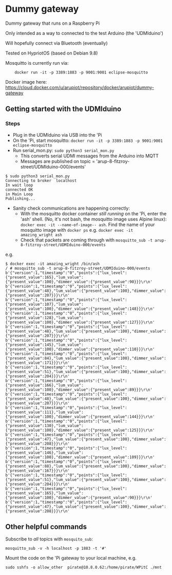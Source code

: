 # Dummy gateway

Dummy gateway that runs on a Raspberry Pi

Only intended as a way to connected to the test Arduino (the 'UDMIduino')

Will hopefully connect via Bluetooth (eventually)

Tested on HypriotOS (based on Debian 9.8)

Mosquitto is currently run via:

```
    docker run -it -p 3389:1883 -p 9001:9001 eclipse-mosquitto
```

Docker image here: https://cloud.docker.com/u/arupiot/repository/docker/arupiot/dummy-gateway

## Getting started with the UDMIduino

### Steps

- Plug in the UDMIduino via USB into the 'Pi
- On the 'Pi, start mosquitto: `docker run -it -p 3389:1883 -p 9001:9001 eclipse-mosquitto`
- Run serial_mon.py: `sudo python3 serial_mon.py`
    - This converts serial UDMI messages from the Arduino into MQTT
    - Messages are published on topic = 'arup-8-fitzroy-street/UDMIduino-000/events'

```
$ sudo python3 serial_mon.py 
Connecting to broker  localhost
In wait loop
connected OK
in Main Loop
Publishing...
```
 
- Sanity check communications are happening correctly:
    - With the mosquitto docker container _still running_ on the 'Pi, enter the 'ash' shell. (No, it's not bash, the mosquitto image uses Alpine linux): `docker exec -it --name-of-image-- ash`. Find the name of your mosquitto image with `docker ps` e.g. `docker exec -it amazing_wright ash`
    - Check that packets are coming through with `mosquitto_sub -t arup-8-fitzroy-street/UDMIduino-000/events`

e.g.

```
$ docker exec -it amazing_wright /bin/ash
/ # mosquitto_sub -t arup-8-fitzroy-street/UDMIduino-000/events
b'{"version":1,"timestamp":"0","points":{"lux_level":{"present_value":165},"lum_value":{"present_value":100},"dimmer_value":{"present_value":90}}}\r\n'
b'{"version":1,"timestamp":"0","points":{"lux_level":{"present_value":48},"lum_value":{"present_value":100},"dimmer_value":{"present_value":207}}}\r\n'
b'{"version":1,"timestamp":"0","points":{"lux_level":{"present_value":107},"lum_value":{"present_value":100},"dimmer_value":{"present_value":148}}}\r\n'
b'{"version":1,"timestamp":"0","points":{"lux_level":{"present_value":128},"lum_value":{"present_value":100},"dimmer_value":{"present_value":127}}}\r\n'
b'{"version":1,"timestamp":"0","points":{"lux_level":{"present_value":48},"lum_value":{"present_value":100},"dimmer_value":{"present_value":207}}}\r\n'
b'{"version":1,"timestamp":"0","points":{"lux_level":{"present_value":145},"lum_value":{"present_value":100},"dimmer_value":{"present_value":110}}}\r\n'
b'{"version":1,"timestamp":"0","points":{"lux_level":{"present_value":84},"lum_value":{"present_value":100},"dimmer_value":{"present_value":171}}}\r\n'
b'{"version":1,"timestamp":"0","points":{"lux_level":{"present_value":51},"lum_value":{"present_value":100},"dimmer_value":{"present_value":204}}}\r\n'
b'{"version":1,"timestamp":"0","points":{"lux_level":{"present_value":166},"lum_value":{"present_value":100},"dimmer_value":{"present_value":89}}}\r\n'
b'{"version":1,"timestamp":"0","points":{"lux_level":{"present_value":48},"lum_value":{"present_value":100},"dimmer_value":{"present_value":207}}}\r\n'
b'{"version":1,"timestamp":"0","points":{"lux_level":{"present_value":111},"lum_value":{"present_value":100},"dimmer_value":{"present_value":144}}}\r\n'
b'{"version":1,"timestamp":"0","points":{"lux_level":{"present_value":130},"lum_value":{"present_value":100},"dimmer_value":{"present_value":125}}}\r\n'
b'{"version":1,"timestamp":"0","points":{"lux_level":{"present_value":47},"lum_value":{"present_value":100},"dimmer_value":{"present_value":208}}}\r\n'
b'{"version":1,"timestamp":"0","points":{"lux_level":{"present_value":146},"lum_value":{"present_value":100},"dimmer_value":{"present_value":109}}}\r\n'
b'{"version":1,"timestamp":"0","points":{"lux_level":{"present_value":88},"lum_value":{"present_value":100},"dimmer_value":{"present_value":167}}}\r\n'
b'{"version":1,"timestamp":"0","points":{"lux_level":{"present_value":51},"lum_value":{"present_value":100},"dimmer_value":{"present_value":204}}}\r\n'
b'{"version":1,"timestamp":"0","points":{"lux_level":{"present_value":165},"lum_value":{"present_value":100},"dimmer_value":{"present_value":90}}}\r\n'
b'{"version":1,"timestamp":"0","points":{"lux_level":{"present_value":47},"lum_value":{"present_value":100},"dimmer_value":{"present_value":208}}}\r\n'
```


## Other helpful commands

Subscribe to _all_ topics with `mosquito_sub`:

```
mosquitto_sub -v -h localhost -p 1883 -t '#'
```

Mount the code on the 'Pi gateway to your local machine, e.g.

```
sudo sshfs -o allow_other  pirate@10.8.0.62:/home/pirate/WPitC ./mnt
```